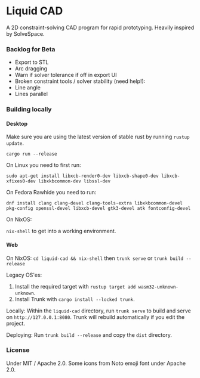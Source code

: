 # Liquid CAD

A 2D constraint-solving CAD program for rapid prototyping. Heavily inspired by SolveSpace.

### Backlog for Beta

 * Export to STL
 * Arc dragging
 * Warn if solver tolerance if off in export UI
 * Broken constraint tools / solver stability (need help!):
  * Line angle
  * Lines parallel

### Building locally

#### Desktop

Make sure you are using the latest version of stable rust by running `rustup update`.

`cargo run --release`

On Linux you need to first run:

`sudo apt-get install libxcb-render0-dev libxcb-shape0-dev libxcb-xfixes0-dev libxkbcommon-dev libssl-dev`

On Fedora Rawhide you need to run:

`dnf install clang clang-devel clang-tools-extra libxkbcommon-devel pkg-config openssl-devel libxcb-devel gtk3-devel atk fontconfig-devel`

On NixOS:

`nix-shell` to get into a working environment.

#### Web

On NixOS: `cd liquid-cad && nix-shell` then `trunk serve` or `trunk build --release`

Legacy OS'es:

1. Install the required target with `rustup target add wasm32-unknown-unknown`.
2. Install Trunk with `cargo install --locked trunk`.

Locally: Within the `liquid-cad` directory, run `trunk serve` to build and serve on `http://127.0.0.1:8080`. Trunk will rebuild automatically if you edit the project.

Deploying: Run `trunk build --release` and copy the `dist` directory.

### License

Under MIT / Apache 2.0. Some icons from Noto emoji font under Apache 2.0.